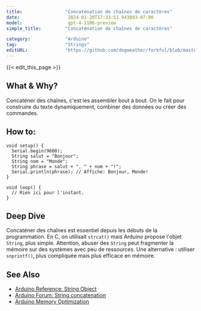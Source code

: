 ```yaml
---
title:                "Concaténation de chaînes de caractères"
date:                  2024-01-20T17:33:51.943093-07:00
model:                 gpt-4-1106-preview
simple_title:         "Concaténation de chaînes de caractères"

category:             "Arduino"
tag:                  "Strings"
editURL:              "https://github.com/dogweather/forkful/blob/master/content/fr/arduino/concatenating-strings.md"
---
```


{{< edit_this_page >}}

## What & Why?
Concaténer des chaînes, c'est les assembler bout à bout. On le fait pour construire du texte dynamiquement, combiner des données ou créer des commandes.

## How to:
```Arduino
void setup() {
  Serial.begin(9600);
  String salut = "Bonjour";
  String nom = "Monde";
  String phrase = salut + ", " + nom + "!";
  Serial.println(phrase); // Affiche: Bonjour, Monde!
}

void loop() {
  // Rien ici pour l'instant.
}
```

## Deep Dive
Concaténer des chaînes est essentiel depuis les débuts de la programmation. En C, on utilisait `strcat()` mais Arduino propose l'objet `String`, plus simple. Attention, abuser des `String` peut fragmenter la mémoire sur des systèmes avec peu de ressources. Une alternative : utiliser `snprintf()`, plus compliquée mais plus efficace en mémoire.

## See Also
- [Arduino Reference: String Object](https://www.arduino.cc/reference/en/language/variables/data-types/stringobject/)
- [Arduino Forum: String concatenation](https://forum.arduino.cc/index.php?topic=396450)
- [Arduino Memory Optimization](https://www.arduino.cc/en/Tutorial/Memory)
